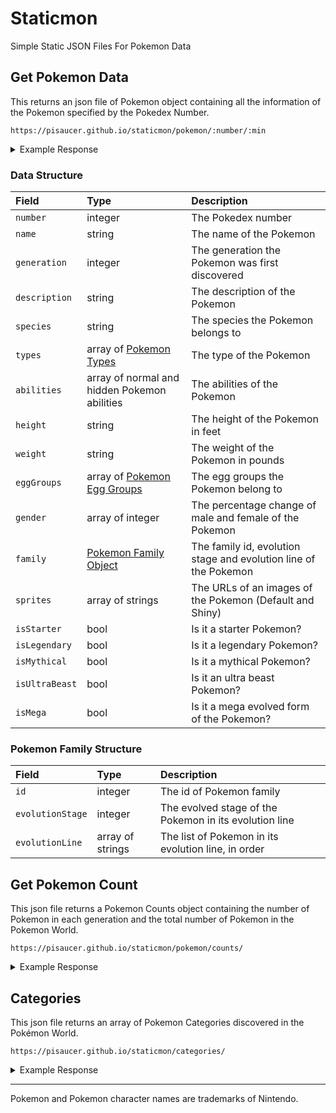 # Staticmon
Simple Static JSON Files For Pokemon Data

## Get Pokemon Data

This returns an json file of Pokemon object containing all the information of the Pokemon specified by the Pokedex Number.

```
https://pisaucer.github.io/staticmon/pokemon/:number/:min
```

<details>
<summary>Example Response</summary>
<p>
  
<div class="language-plaintext highlighter-rouge"><div class="highlight"><pre class="highlight">
<code>https://pisaucer.github.io/staticmon/pokemon/150</code>
</pre></div></div>

<div class="language-json highlighter-rouge"><div class="highlight"><pre class="highlight">
<code>{
  "number": "150",
  "name": "Mewtwo",
  "generation": 1,
  "description": "Said to rest quietly in an undiscovered cave, this POKéMON was created solely for battling.",
  "species": "Genetic",
  "types": [
    "Psychic"
  ],
  "abilities": {
    "normal": [
      "Pressure"
    ],
    "hidden": [
      "Unnerve"
    ]
  },
  "height": "6'07\"",
  "weight": "269 lbs.",
  "eggGroups": [
    "Undiscovered"
  ],
  "gender": [],
  "family": {
    "id": 77,
    "evolutionStage": 1,
    "evolutionLine": [
      "Mewtwo"
    ]
  },
  "sprites": {
    "default": "https://pisaucer.github.io/staticmon/images/150.png",
    "shiny": "https://pisaucer.github.io/staticmon/images/shiny/150.png"
  },
  "isStarter": false,
  "isLegendary": true,
  "isMythical": false,
  "isUltraBeast": false,
  "isMega": false
}</code>
</pre></div></div>
  
</p>
</details>

### Data Structure

|Field|Type|Description|
|:-|:-|:-|
|`number`|integer|The Pokedex number|
|`name`|string|The name of the Pokemon|
|`generation`|integer|The generation the Pokemon was first discovered|
|`description`|string|The description of the Pokemon|
|`species`|string|The species the Pokemon belongs to|
|`types`|array of [Pokemon Types](https://pisaucer.github.io/staticmon/types/)|The type of the Pokemon|
|`abilities`|array of normal and hidden Pokemon abilities|The abilities of the Pokemon|
|`height`|string|The height of the Pokemon in feet|
|`weight`|string|The weight of the Pokemon in pounds|
|`eggGroups`|array of [Pokemon Egg Groups](https://pisaucer.github.io/staticmon/eggGroups/)|The egg groups the Pokemon belong to|
|`gender`|array of integer|The percentage change of male and female of the Pokemon|
|`family`|[Pokemon Family Object](#pokemon-family-structure)|The family id, evolution stage and evolution line of the Pokemon|
|`sprites`|array of strings|The URLs of an images of the Pokemon (Default and Shiny)|
|`isStarter`|bool|Is it a starter Pokemon?|
|`isLegendary`|bool|Is it a legendary Pokemon?|
|`isMythical`|bool|Is it a mythical Pokemon?|
|`isUltraBeast`|bool|Is it an ultra beast Pokemon?|
|`isMega`|bool|Is it a mega evolved form of the Pokemon?|

### Pokemon Family Structure

|Field|Type|Description|
|:-|:-|:-|
|`id`|integer|The id of Pokemon family|
|`evolutionStage`|integer|The evolved stage of the Pokemon in its evolution line|
|`evolutionLine`|array of strings|The list of Pokemon in its evolution line, in order|

## Get Pokemon Count

This json file returns a Pokemon Counts object containing the number of Pokemon in each generation and the total number of Pokemon in the Pokemon World.

```
https://pisaucer.github.io/staticmon/pokemon/counts/
```

<details>
<summary>Example Response</summary>
<p>

<div class="language-json highlighter-rouge"><div class="highlight"><pre class="highlight">
<code>{
  "gen1": 151,
  "gen2": 100,
  "gen3": 135,
  "gen4": 107,
  "gen5": 156,
  "gen6": 72,
  "gen7": 86,
  "total": 807
}</code>
</pre></div></div>
  
</p>
</details>

## Categories

This json file returns an array of Pokemon Categories discovered in the Pokémon World.

```
https://pisaucer.github.io/staticmon/categories/
```

<details>
<summary>Example Response</summary>
<p>

<div class="language-json highlighter-rouge"><div class="highlight"><pre class="highlight">
<code>[
    "starter",
    "legendary",
    "mythical",
    "ultraBeast",
    "mega"
]</code>
</pre></div></div>
  
</p>
</details>

---
Pokemon and Pokemon character names are trademarks of Nintendo.

